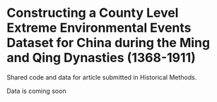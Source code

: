 # Constructing a County Level Extreme Environmental Events Dataset for China during the Ming and Qing Dynasties (1368-1911)
Shared code and data for article submitted in Historical Methods.

Data is coming soon
